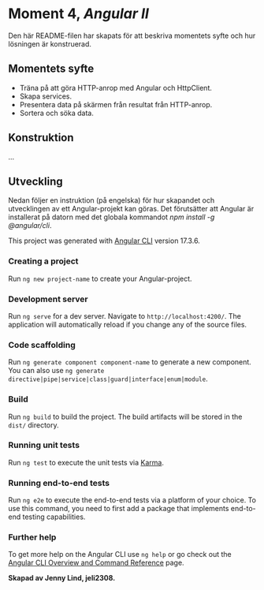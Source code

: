 # Moment 4, _Angular II_

Den här README-filen har skapats för att beskriva momentets syfte och hur lösningen är konstruerad.

## Momentets syfte

- Träna på att göra HTTP-anrop med Angular och HttpClient.
- Skapa services.
- Presentera data på skärmen från resultat från HTTP-anrop.
- Sortera och söka data.

## Konstruktion

...

## Utveckling
Nedan följer en instruktion (på engelska) för hur skapandet och utvecklingen av ett Angular-projekt kan göras. Det förutsätter att Angular är installerat på datorn med det globala kommandot _npm install -g @angular/cli_. 

This project was generated with [Angular CLI](https://github.com/angular/angular-cli) version 17.3.6.

### Creating a project 
Run `ng new project-name` to create your Angular-project.

### Development server

Run `ng serve` for a dev server. Navigate to `http://localhost:4200/`. The application will automatically reload if you change any of the source files.

### Code scaffolding

Run `ng generate component component-name` to generate a new component. You can also use `ng generate directive|pipe|service|class|guard|interface|enum|module`.

### Build

Run `ng build` to build the project. The build artifacts will be stored in the `dist/` directory.

### Running unit tests

Run `ng test` to execute the unit tests via [Karma](https://karma-runner.github.io).

### Running end-to-end tests

Run `ng e2e` to execute the end-to-end tests via a platform of your choice. To use this command, you need to first add a package that implements end-to-end testing capabilities.

### Further help

To get more help on the Angular CLI use `ng help` or go check out the [Angular CLI Overview and Command Reference](https://angular.io/cli) page.



**Skapad av Jenny Lind, jeli2308.**